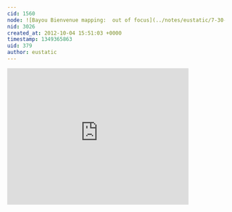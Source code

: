 ```yaml
---
cid: 1560
node: ![Bayou Bienvenue mapping:  out of focus](../notes/eustatic/7-30-2012/bayou-bienvenue-mapping-out-focus)
nid: 3026
created_at: 2012-10-04 15:51:03 +0000
timestamp: 1349365863
uid: 379
author: eustatic
---
```


<iframe width="420" height="315" src="https://www.youtube.com/embed/dUcBJ-BN5ks" frameborder="0" allowfullscreen></iframe>